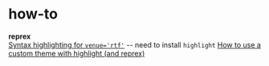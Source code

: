 # how-to

**reprex**  
[Syntax highlighting for `venue='rtf'`](https://reprex.tidyverse.org/articles/rtf.html) -- need to install `highlight`
[How to use a custom theme with highlight (and reprex)](https://github.com/jennybc/debugging/blob/master/how-to/highlight-custom-theme.md)
  
